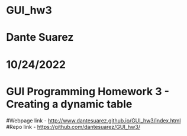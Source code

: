 # GUI_hw3
# Dante Suarez
# 10/24/2022
# GUI Programming Homework 3 - Creating a dynamic table

#Webpage link - http://www.dantesuarez.github.io/GUI_hw3/index.html
#Repo link - https://github.com/dantesuarez/GUI_hw3/
